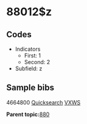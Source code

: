 # 88012$z

## Codes

-   Indicators
    -   First: 1
    -   Second: 2
-   Subfield: z

## Sample bibs

4664800 [Quicksearch](https://search.library.yale.edu/catalog/4664800) [VXWS](http://prodorbis.library.yale.edu:7014/vxws/GetHoldingsService?bibId=4664800)

**Parent topic:**[880](../../tags/880/880.md)

